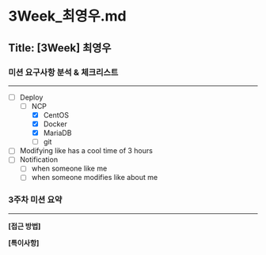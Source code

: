 # 3Week_최영우.md

## Title: [3Week] 최영우

### 미션 요구사항 분석 & 체크리스트

---

- [ ] Deploy 
  - [ ] NCP
    - [x] CentOS
    - [x] Docker
    - [x] MariaDB
    - [ ] git
- [ ] Modifying like has a cool time of 3 hours
- [ ] Notification
  - [ ] when someone like me
  - [ ] when someone modifies like about me 

### 3주차 미션 요약

---

**[접근 방법]**

**[특이사항]**
